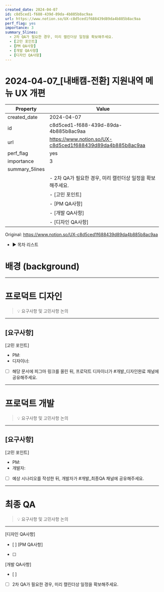 ```yaml
---
created_date: 2024-04-07
id: c8d5ced1-f688-439d-89da-4b885b8ac9aa
url: https://www.notion.so/UX-c8d5ced1f688439d89da4b885b8ac9aa
perf_flag: yes
importance: 3
summary_5lines:
  - 2차 QA가 필요한 경우, 미리 캘린더상 일정을 확보해주세요.
  - [고민 포인트]
  - [PM QA사항]
  - [개발 QA사항]
  - [디자인 QA사항]
---
```


# 2024-04-07_[내배캠-전환] 지원내역 메뉴 UX 개편

| Property | Value |
| --- | --- |
| created_date | 2024-04-07 |
| id | c8d5ced1-f688-439d-89da-4b885b8ac9aa |
| url | https://www.notion.so/UX-c8d5ced1f688439d89da4b885b8ac9aa |
| perf_flag | yes |
| importance | 3 |
| summary_5lines | |
|  | - 2차 QA가 필요한 경우, 미리 캘린더상 일정을 확보해주세요. |
|  | - [고민 포인트] |
|  | - [PM QA사항] |
|  | - [개발 QA사항] |
|  | - [디자인 QA사항] |

Original: https://www.notion.so/UX-c8d5ced1f688439d89da4b885b8ac9aa

- ▶ 목차 리스트

#  배경 (background)

---

#  프로덕트 디자인
> 💡 요구사항 및 고민사항 논의

  ---
  [요구사항]
  - 
  [고민 포인트]
  - PM:
  - 디자이너: 
  - [ ] 해당 문서에 피그마 링크를 올린 뒤, 프로덕트 디자이너가 #개발_디자인완료 채널에 공유해주세요.

---

#  프로덕트 개발
> 💡 요구사항 및 고민사항 논의

  ---
  [요구사항]
  - 
  [고민 포인트]
  - PM:
  - 개발자: 
  - [ ] 예상 시나리오를 작성한 뒤, 개발자가 #개발_최종QA 채널에 공유해주세요.

---

#  최종 QA
> 💡 요구사항 및 고민사항 논의

  ---
  [디자인 QA사항]
  - [ ] 
  [PM QA사항]
  - [ ] 
  [개발 QA사항]
  - [ ] 
  - [ ] 2차 QA가 필요한 경우, 미리 캘린더상 일정을 확보해주세요.
